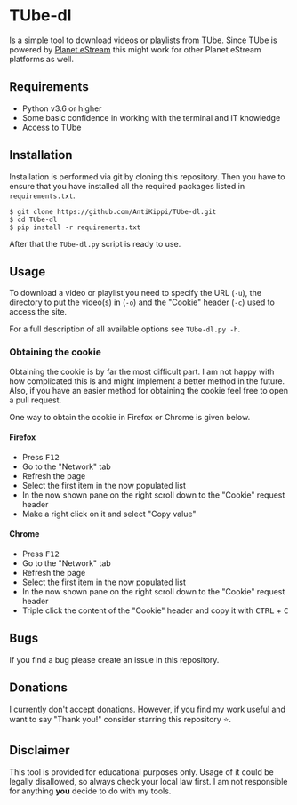 # TUbe-dl
Is a simple tool to download videos or playlists from [TUbe](https://portal.tuwien.tv). 
Since TUbe is powered by [Planet eStream](https://www.planetestream.co.uk/) this might work for other Planet eStream platforms as well.

## Requirements
 - Python v3.6 or higher
 - Some basic confidence in working with the terminal and IT knowledge
 - Access to TUbe

## Installation
Installation is performed via git by cloning this repository. 
Then you have to ensure that you have installed all the required packages listed in `requirements.txt`.

```
$ git clone https://github.com/AntiKippi/TUbe-dl.git
$ cd TUbe-dl
$ pip install -r requirements.txt
```

After that the `TUbe-dl.py` script is ready to use.

## Usage
To download a video or playlist you need to specify the URL (`-u`), the directory to put the video(s) in (`-o`) and the "Cookie" header (`-c`) used to access the site.

For a full description of all available options see `TUbe-dl.py -h`.

### Obtaining the cookie
Obtaining the cookie is by far the most difficult part. I am not happy with how complicated this is and might implement a better method in the future. 
Also, if you have an easier method for obtaining the cookie feel free to open a pull request.

One way to obtain the cookie in Firefox or Chrome is given below.

#### Firefox
 - Press <kbd>F12</kbd>
 - Go to the "Network" tab
 - Refresh the page
 - Select the first item in the now populated list
 - In the now shown pane on the right scroll down to the "Cookie" request header
 - Make a right click on it and select "Copy value"

#### Chrome
 - Press <kbd>F12</kbd>
 - Go to the "Network" tab
 - Refresh the page
 - Select the first item in the now populated list
 - In the now shown pane on the right scroll down to the "Cookie" request header
 - Triple click the content of the "Cookie" header and copy it with <kbd>CTRL</kbd> + <kbd>C</kbd>

## Bugs
If you find a bug please create an issue in this repository.

## Donations
I currently don't accept donations. However, if you find my work useful and want to say "Thank you!" consider starring this repository ⭐.

## Disclaimer
This tool is provided for educational purposes only. Usage of it could be legally disallowed, so always check your local law first.
I am not responsible for anything **you** decide to do with my tools.